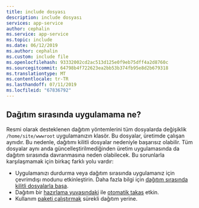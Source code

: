 ```yaml
---
title: include dosyası
description: include dosyası
services: app-service
author: cephalin
ms.service: app-service
ms.topic: include
ms.date: 06/12/2019
ms.author: cephalin
ms.custom: include file
ms.openlocfilehash: 93332002cd2ac513d125e0f9eb75dff4a2d8760c
ms.sourcegitcommit: 64798b4f722623ea2bb53b374fb95e8d2b679318
ms.translationtype: MT
ms.contentlocale: tr-TR
ms.lasthandoff: 07/11/2019
ms.locfileid: "67836792"
---
```

## <a name="what-happens-to-my-app-during-deployment"></a>Dağıtım sırasında uygulamama ne?

Resmi olarak desteklenen dağıtım yöntemlerini tüm dosyalarda değişiklik `/home/site/wwwroot` uygulamanızın klasör. Bu dosyalar, üretimde çalışan aynıdır. Bu nedenle, dağıtımı kilitli dosyalar nedeniyle başarısız olabilir. Tüm dosyalar aynı anda güncelleştirilmediğinden üretim uygulamasında da dağıtım sırasında davranmasına neden olabilecek. Bu sorunlarla karşılaşmamak için birkaç farklı yolu vardır:

- Uygulamanızı durdurma veya dağıtım sırasında uygulamanız için çevrimdışı modunu etkinleştirin. Daha fazla bilgi için [dağıtım sırasında kilitli dosyalarla başa](https://github.com/projectkudu/kudu/wiki/Dealing-with-locked-files-during-deployment).
- Dağıtım bir [hazırlama yuvasındaki](../articles/app-service/deploy-staging-slots.md) ile [otomatik takas](../articles/app-service/deploy-staging-slots.md#configure-auto-swap) etkin. 
- Kullanım [paketi çalıştırmak](https://github.com/Azure/app-service-announcements/issues/84) sürekli dağıtım yerine.
